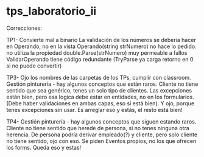 # tps_laboratorio_ii
Correcciones:

TP1-
Convierte mal a binario
La validación de los números se debería hacer en Operando, no en la vista
Operando(string strNumero) no hace lo pedido. no utiliza la propiedad
double.Parse(strNumero) muy permeable a fallos
ValidarOperando tiene código redundante (TryParse ya carga retorno en 0 si no puede convertir)

TP3-
Ojo los nombres de las carpetas de los TPs, cumplir con classroom. Gestión pinturería - hay algunos
conceptos que están raros. Cliente no tiene sentido que sea genérico, tenes un solo tipo de clientes.
Las excepciones están bien, pero esa logica debe estar en entidades, no en los formularios. (Debe
haber validaciones en ambas capas, eso sí está bien). Y ojo, porque tenes excepciones sin usar. Es
arreglar eso y estás, el resto está bien!

TP4-
Gestión pinturería - hay algunos conceptos que siguen estando raros. Cliente no tiene sentido que
herede de persona, si no tenes ninguna otra herencia. De persona podría derivar empleado(?) y
cliente, pero solo cliente no tiene sentido, ojo con eso. Se piden Eventos propios, no los que
ofrecen los forms. Queda eso y estas!
